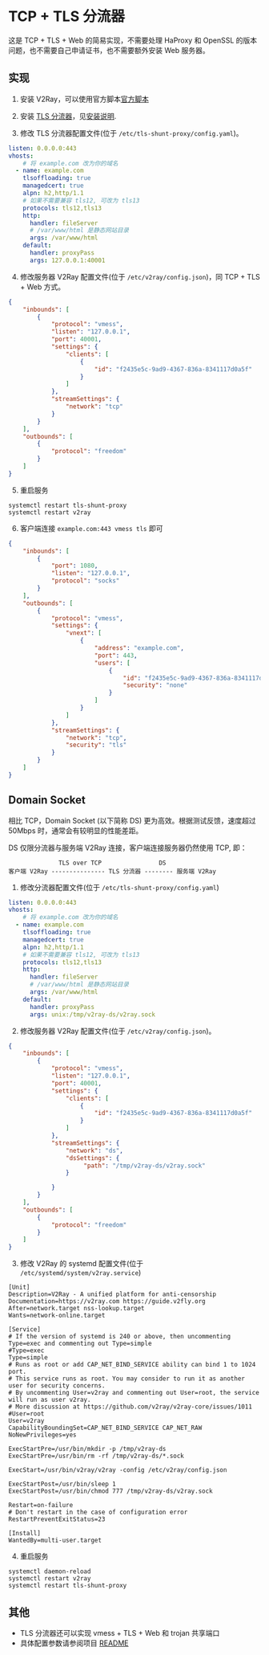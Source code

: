# TCP + TLS 分流器

这是 TCP + TLS + Web 的简易实现，不需要处理 HaProxy 和 OpenSSL 的版本问题，也不需要自己申请证书，也不需要额外安装 Web 服务器。

## 实现

1. 安装 V2Ray，可以使用官方脚本[官方脚本](https://www.v2ray.com/chapter_00/install.html#linuxscript)

2. 安装 [TLS 分流器](https://github.com/liberal-boy/tls-shunt-proxy)，见[安装说明](https://github.com/liberal-boy/tls-shunt-proxy#%E4%B8%8B%E8%BD%BD%E5%AE%89%E8%A3%85).

3. 修改 TLS 分流器配置文件(位于 `/etc/tls-shunt-proxy/config.yaml`)。

```yaml
listen: 0.0.0.0:443
vhosts:
    # 将 example.com 改为你的域名
  - name: example.com
    tlsoffloading: true
    managedcert: true
    alpn: h2,http/1.1
    # 如果不需要兼容 tls12, 可改为 tls13
    protocols: tls12,tls13
    http:
      handler: fileServer
      # /var/www/html 是静态网站目录
      args: /var/www/html
    default:
      handler: proxyPass
      args: 127.0.0.1:40001
```

4. 修改服务器 V2Ray 配置文件(位于 `/etc/v2ray/config.json`)，同 TCP + TLS + Web 方式。

```json
{
    "inbounds": [
        {
            "protocol": "vmess",
            "listen": "127.0.0.1",
            "port": 40001,
            "settings": {
                "clients": [
                    {
                        "id": "f2435e5c-9ad9-4367-836a-8341117d0a5f"
                    }
                ]
            },
            "streamSettings": {
                "network": "tcp"
            }
        }
    ],
    "outbounds": [
        {
            "protocol": "freedom"
        }
    ]
}
```

5. 重启服务

 ```shell
 systemctl restart tls-shunt-proxy
 systemctl restart v2ray
 ```

6. 客户端连接 `example.com:443 vmess tls` 即可

```json
{
    "inbounds": [
        {
            "port": 1080,
            "listen": "127.0.0.1",
            "protocol": "socks"
        }
    ],
    "outbounds": [
        {
            "protocol": "vmess",
            "settings": {
                "vnext": [
                    {
                        "address": "example.com",
                        "port": 443,
                        "users": [
                            {
                                "id": "f2435e5c-9ad9-4367-836a-8341117d0a5f",
                                "security": "none"
                            }
                        ]
                    }
                ]
            },
            "streamSettings": {
                "network": "tcp",
                "security": "tls"
            }
        }
    ]
}
```

## Domain Socket

相比 TCP，Domain Socket (以下简称 DS) 更为高效。根据测试反馈，速度超过 50Mbps 时，通常会有较明显的性能差距。

DS 仅限分流器与服务端 V2Ray 连接，客户端连接服务器仍然使用 TCP, 即：
```text
              TLS over TCP                DS
客户端 V2Ray --------------- TLS 分流器 -------- 服务端 V2Ray
``` 

1. 修改分流器配置文件(位于 `/etc/tls-shunt-proxy/config.yaml`)

```yaml
listen: 0.0.0.0:443
vhosts:
    # 将 example.com 改为你的域名
  - name: example.com
    tlsoffloading: true
    managedcert: true
    alpn: h2,http/1.1
    # 如果不需要兼容 tls12, 可改为 tls13
    protocols: tls12,tls13
    http:
      handler: fileServer
      # /var/www/html 是静态网站目录
      args: /var/www/html
    default:
      handler: proxyPass
      args: unix:/tmp/v2ray-ds/v2ray.sock
```

2. 修改服务器 V2Ray 配置文件(位于 `/etc/v2ray/config.json`)。

```json
{
    "inbounds": [
        {
            "protocol": "vmess",
            "listen": "127.0.0.1",
            "port": 40001,
            "settings": {
                "clients": [
                    {
                        "id": "f2435e5c-9ad9-4367-836a-8341117d0a5f"
                    }
                ]
            },
            "streamSettings": {
                "network": "ds",
                "dsSettings": {
                     "path": "/tmp/v2ray-ds/v2ray.sock"
                }

            }
        }
    ],
    "outbounds": [
        {
            "protocol": "freedom"
        }
    ]
}
```

3. 修改 V2Ray 的 systemd 配置文件(位于 `/etc/systemd/system/v2ray.service`)

```text
[Unit]
Description=V2Ray - A unified platform for anti-censorship
Documentation=https://v2ray.com https://guide.v2fly.org
After=network.target nss-lookup.target
Wants=network-online.target

[Service]
# If the version of systemd is 240 or above, then uncommenting Type=exec and commenting out Type=simple
#Type=exec
Type=simple
# Runs as root or add CAP_NET_BIND_SERVICE ability can bind 1 to 1024 port.
# This service runs as root. You may consider to run it as another user for security concerns.
# By uncommenting User=v2ray and commenting out User=root, the service will run as user v2ray.
# More discussion at https://github.com/v2ray/v2ray-core/issues/1011
#User=root
User=v2ray
CapabilityBoundingSet=CAP_NET_BIND_SERVICE CAP_NET_RAW
NoNewPrivileges=yes

ExecStartPre=/usr/bin/mkdir -p /tmp/v2ray-ds
ExecStartPre=/usr/bin/rm -rf /tmp/v2ray-ds/*.sock

ExecStart=/usr/bin/v2ray/v2ray -config /etc/v2ray/config.json

ExecStartPost=/usr/bin/sleep 1
ExecStartPost=/usr/bin/chmod 777 /tmp/v2ray-ds/v2ray.sock

Restart=on-failure
# Don't restart in the case of configuration error
RestartPreventExitStatus=23

[Install]
WantedBy=multi-user.target
```

4. 重启服务
  
```shell
systemctl daemon-reload
systemctl restart v2ray
systemctl restart tls-shunt-proxy
```

## 其他

* TLS 分流器还可以实现 vmess + TLS + Web 和 trojan 共享端口
* 具体配置参数请参阅项目 [README](https://github.com/liberal-boy/tls-shunt-proxy/blob/master/README.md)